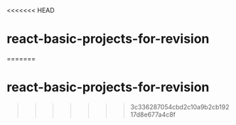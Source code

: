 <<<<<<< HEAD
# react-basic-projects-for-revision
=======
# react-basic-projects-for-revision
>>>>>>> 3c336287054cbd2c10a9b2cb19217d8e677a4c8f
